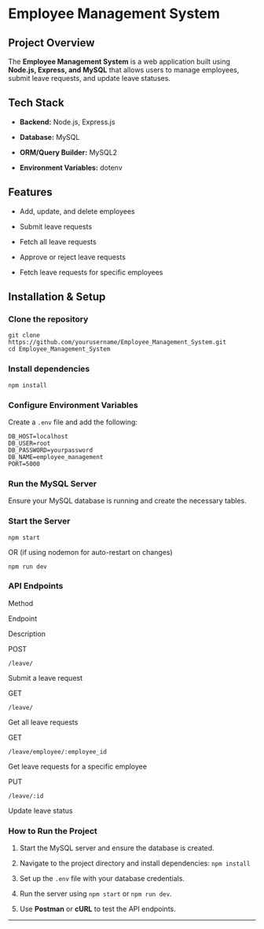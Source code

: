 Employee Management System
==========================

 Project Overview
-----------------

The **Employee Management System** is a web application built using **Node.js, Express, and MySQL** that allows users to manage employees, submit leave requests, and update leave statuses.

 Tech Stack
-----------

*   **Backend:** Node.js, Express.js
    
*   **Database:** MySQL
    
*   **ORM/Query Builder:** MySQL2
    
*   **Environment Variables:** dotenv
    

 Features
---------

*   Add, update, and delete employees
    
*   Submit leave requests
    
*   Fetch all leave requests
    
*   Approve or reject leave requests
    
*   Fetch leave requests for specific employees
    

 Installation & Setup
---------------------

###  Clone the repository

    git clone https://github.com/yourusername/Employee_Management_System.git
    cd Employee_Management_System

###  Install dependencies

    npm install

###  Configure Environment Variables

Create a `.env` file and add the following:

    DB_HOST=localhost
    DB_USER=root
    DB_PASSWORD=yourpassword
    DB_NAME=employee_management
    PORT=5000

###  Run the MySQL Server

Ensure your MySQL database is running and create the necessary tables.

### Start the Server

    npm start

OR (if using nodemon for auto-restart on changes)

    npm run dev

###  API Endpoints

Method

Endpoint

Description

POST

`/leave/`

Submit a leave request

GET

`/leave/`

Get all leave requests

GET

`/leave/employee/:employee_id`

Get leave requests for a specific employee

PUT

`/leave/:id`

Update leave status

###  How to Run the Project

1.  Start the MySQL server and ensure the database is created.
    
2.  Navigate to the project directory and install dependencies: `npm install`
    
3.  Set up the `.env` file with your database credentials.
    
4.  Run the server using `npm start` or `npm run dev`.
    
5.  Use **Postman** or **cURL** to test the API endpoints.
    

  

---
